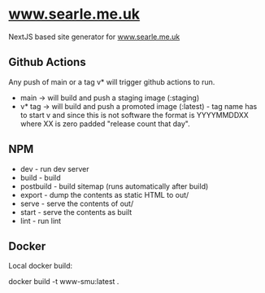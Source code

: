 # www.searle.me.uk

NextJS based site generator for www.searle.me.uk

## Github Actions

Any push of main or a tag v\* will trigger github actions to run.

- main -> will build and push a staging image (:staging)
- v\* tag -> will build and push a promoted image (:latest) - tag name has to start v and since this is not software the format is YYYYMMDDXX where XX is zero padded "release count that day".

## NPM

- dev - run dev server
- build - build
- postbuild - build sitemap (runs automatically after build)
- export - dump the contents as static HTML to out/
- serve - serve the contents of out/
- start - serve the contents as built
- lint - run lint

## Docker

Local docker build:

docker build -t www-smu:latest .
